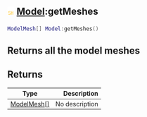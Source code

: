 ## ![shared](.gitbook/assets/shared.png) [Model](./home/Model):getMeshes

```lua
ModelMesh[] Model:getMeshes()
```

Returns all the model meshes
------
## Returns

| Type   | Description |
| ------ | ----------: |
| [ModelMesh[]](./home/ModelMesh[]) | No description |


